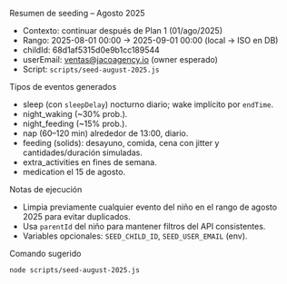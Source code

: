 Resumen de seeding – Agosto 2025

- Contexto: continuar después de Plan 1 (01/ago/2025)
- Rango: 2025-08-01 00:00 → 2025-09-01 00:00 (local → ISO en DB)
- childId: 68d1af5315d0e9b1cc189544
- userEmail: ventas@jacoagency.io (owner esperado)
- Script: `scripts/seed-august-2025.js`

Tipos de eventos generados

- sleep (con `sleepDelay`) nocturno diario; wake implícito por `endTime`.
- night_waking (~30% prob.).
- night_feeding (~15% prob.).
- nap (60–120 min) alrededor de 13:00, diario.
- feeding (solids): desayuno, comida, cena con jitter y cantidades/duración simuladas.
- extra_activities en fines de semana.
- medication el 15 de agosto.

Notas de ejecución

- Limpia previamente cualquier evento del niño en el rango de agosto 2025 para evitar duplicados.
- Usa `parentId` del niño para mantener filtros del API consistentes.
- Variables opcionales: `SEED_CHILD_ID`, `SEED_USER_EMAIL` (env).

Comando sugerido

```bash
node scripts/seed-august-2025.js
```

